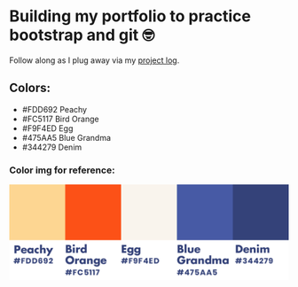 # Building my portfolio to practice bootstrap and git :nerd_face:

Follow along as I plug away via my [project log](project-log.txt).


## Colors:
* #FDD692 Peachy
* #FC5117 Bird Orange
* #F9F4ED Egg
* #475AA5 Blue Grandma
* #344279 Denim

### Color img for reference:
![Alt text](img/colors-nobg.png)